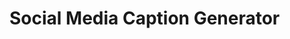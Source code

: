 # Social Media Caption Generator

<!-- ### Check out the project on my personal website [here](https://www.rossjohn.dev/model/caption).

### Contact
[contact@rossjohn.dev](mailto:contact@rossjohn.dev) -->